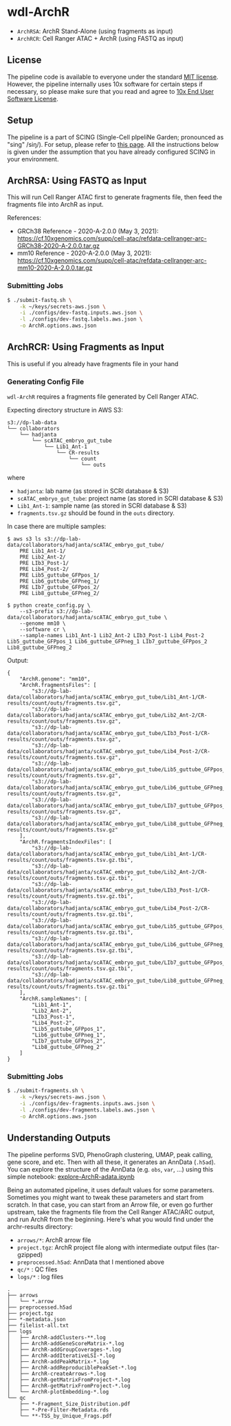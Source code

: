 # wdl-ArchR

- `ArchRSA`: ArchR Stand-Alone (using fragments as input)
- `ArchRCR`: Cell Ranger ATAC + ArchR (using FASTQ as input)

## License

The pipeline code is available to everyone under the standard [MIT license](./LICENSE). However, the pipeline internally uses 10x software for certain steps if necessary, so please make sure that you read and agree to [10x End User Software License](https://www.10xgenomics.com/end-user-software-license-agreement).

## Setup

The pipeline is a part of SCING (Single-Cell pIpeliNe Garden; pronounced as "sing" /siŋ/). For setup, please refer to [this page](https://github.com/hisplan/scing). All the instructions below is given under the assumption that you have already configured SCING in your environment.

## ArchRSA: Using FASTQ as Input

This will run Cell Ranger ATAC first to generate fragments file, then feed the fragments file into ArchR as input.

References:

- GRCh38 Reference - 2020-A-2.0.0 (May 3, 2021): https://cf.10xgenomics.com/supp/cell-atac/refdata-cellranger-arc-GRCh38-2020-A-2.0.0.tar.gz
- mm10 Reference - 2020-A-2.0.0 (May 3, 2021): https://cf.10xgenomics.com/supp/cell-atac/refdata-cellranger-arc-mm10-2020-A-2.0.0.tar.gz

### Submitting Jobs

```bash
$ ./submit-fastq.sh \
    -k ~/keys/secrets-aws.json \
    -i ./configs/dev-fastq.inputs.aws.json \
    -l ./configs/dev-fastq.labels.aws.json \
    -o ArchR.options.aws.json
```

## ArchRCR: Using Fragments as Input

This is useful if you already have fragments file in your hand

### Generating Config File

`wdl-ArchR` requires a fragments file generated by Cell Ranger ATAC.

Expecting directory structure in AWS S3:

```
s3://dp-lab-data
└── collaborators
    └── hadjanta
        └── scATAC_embryo_gut_tube
            └── Lib1_Ant-1
                └── CR-results
                    └── count
                        └── outs
```

where
  - `hadjanta`: lab name (as stored in SCRI database & S3)
  - `scATAC_embryo_gut_tube`: project name (as stored in SCRI database & S3)
  - `Lib1_Ant-1`: sample name (as stored in SCRI database & S3)
  - `fragments.tsv.gz` should be found in the `outs` directory.

In case there are multiple samples:

```
$ aws s3 ls s3://dp-lab-data/collaborators/hadjanta/scATAC_embryo_gut_tube/
    PRE Lib1_Ant-1/
    PRE Lib2_Ant-2/
    PRE LIb3_Post-1/
    PRE Lib4_Post-2/
    PRE Lib5_guttube_GFPpos_1/
    PRE Lib6_guttube_GFPneg_1/
    PRE LIb7_guttube_GFPpos_2/
    PRE Lib8_guttube_GFPneg_2/
```

```
$ python create_config.py \
    --s3-prefix s3://dp-lab-data/collaborators/hadjanta/scATAC_embryo_gut_tube \
    --genome mm10 \
    --software cr \
    --sample-names Lib1_Ant-1 Lib2_Ant-2 LIb3_Post-1 Lib4_Post-2 Lib5_guttube_GFPpos_1 Lib6_guttube_GFPneg_1 LIb7_guttube_GFPpos_2 Lib8_guttube_GFPneg_2
```

Output:

```
{
    "ArchR.genome": "mm10",
    "ArchR.fragmentsFiles": [
        "s3://dp-lab-data/collaborators/hadjanta/scATAC_embryo_gut_tube/Lib1_Ant-1/CR-results/count/outs/fragments.tsv.gz",
        "s3://dp-lab-data/collaborators/hadjanta/scATAC_embryo_gut_tube/Lib2_Ant-2/CR-results/count/outs/fragments.tsv.gz",
        "s3://dp-lab-data/collaborators/hadjanta/scATAC_embryo_gut_tube/LIb3_Post-1/CR-results/count/outs/fragments.tsv.gz",
        "s3://dp-lab-data/collaborators/hadjanta/scATAC_embryo_gut_tube/Lib4_Post-2/CR-results/count/outs/fragments.tsv.gz",
        "s3://dp-lab-data/collaborators/hadjanta/scATAC_embryo_gut_tube/Lib5_guttube_GFPpos_1/CR-results/count/outs/fragments.tsv.gz",
        "s3://dp-lab-data/collaborators/hadjanta/scATAC_embryo_gut_tube/Lib6_guttube_GFPneg_1/CR-results/count/outs/fragments.tsv.gz",
        "s3://dp-lab-data/collaborators/hadjanta/scATAC_embryo_gut_tube/LIb7_guttube_GFPpos_2/CR-results/count/outs/fragments.tsv.gz",
        "s3://dp-lab-data/collaborators/hadjanta/scATAC_embryo_gut_tube/Lib8_guttube_GFPneg_2/CR-results/count/outs/fragments.tsv.gz"
    ],
    "ArchR.fragmentsIndexFiles": [
        "s3://dp-lab-data/collaborators/hadjanta/scATAC_embryo_gut_tube/Lib1_Ant-1/CR-results/count/outs/fragments.tsv.gz.tbi",
        "s3://dp-lab-data/collaborators/hadjanta/scATAC_embryo_gut_tube/Lib2_Ant-2/CR-results/count/outs/fragments.tsv.gz.tbi",
        "s3://dp-lab-data/collaborators/hadjanta/scATAC_embryo_gut_tube/LIb3_Post-1/CR-results/count/outs/fragments.tsv.gz.tbi",
        "s3://dp-lab-data/collaborators/hadjanta/scATAC_embryo_gut_tube/Lib4_Post-2/CR-results/count/outs/fragments.tsv.gz.tbi",
        "s3://dp-lab-data/collaborators/hadjanta/scATAC_embryo_gut_tube/Lib5_guttube_GFPpos_1/CR-results/count/outs/fragments.tsv.gz.tbi",
        "s3://dp-lab-data/collaborators/hadjanta/scATAC_embryo_gut_tube/Lib6_guttube_GFPneg_1/CR-results/count/outs/fragments.tsv.gz.tbi",
        "s3://dp-lab-data/collaborators/hadjanta/scATAC_embryo_gut_tube/LIb7_guttube_GFPpos_2/CR-results/count/outs/fragments.tsv.gz.tbi",
        "s3://dp-lab-data/collaborators/hadjanta/scATAC_embryo_gut_tube/Lib8_guttube_GFPneg_2/CR-results/count/outs/fragments.tsv.gz.tbi"
    ],
    "ArchR.sampleNames": [
        "Lib1_Ant-1",
        "Lib2_Ant-2",
        "LIb3_Post-1",
        "Lib4_Post-2",
        "Lib5_guttube_GFPpos_1",
        "Lib6_guttube_GFPneg_1",
        "LIb7_guttube_GFPpos_2",
        "Lib8_guttube_GFPneg_2"
    ]
}
```

### Submitting Jobs

```bash
$ ./submit-fragments.sh \
    -k ~/keys/secrets-aws.json \
    -i ./configs/dev-fragments.inputs.aws.json \
    -l ./configs/dev-fragments.labels.aws.json \
    -o ArchR.options.aws.json
```

## Understanding Outputs

The pipeline performs SVD, PhenoGraph clustering, UMAP, peak calling, gene score, and etc. Then with all these, it generates an AnnData (`.h5ad`). You can explore the structure of the AnnData (e.g. `obs`, `var`, ...) using this simple notebook: [explore-ArchR-adata.ipynb](./docs/explore-ArchR-adata.ipynb)

Being an automated pipeline, it uses default values for some parameters. Sometimes you might want to tweak these parameters and start from scratch. In that case, you can start from an Arrow file, or even go further upstream, take the fragments file from the Cell Ranger ATAC/ARC output, and run ArchR from the beginning. Here's what you would find under the archr-results directory:

- `arrows/*`: ArchR arrow file
- `project.tgz`: ArchR project file along with intermediate output files (tar-gzipped)
- `preprocessed.h5ad`: AnnData that I mentioned above
- `qc/*` : QC files
- `logs/*` : log files

```
.
├── arrows
│   └── *.arrow
├── preprocessed.h5ad
├── project.tgz
├── *-metadata.json
├── filelist-all.txt
├── logs
│   ├── ArchR-addClusters-**.log
│   ├── ArchR-addGeneScoreMatrix-*.log
│   ├── ArchR-addGroupCoverages-*.log
│   ├── ArchR-addIterativeLSI-*.log
│   ├── ArchR-addPeakMatrix-*.log
│   ├── ArchR-addReproduciblePeakSet-*.log
│   ├── ArchR-createArrows-*.log
│   ├── ArchR-getMatrixFromProject-*.log
│   ├── ArchR-getMatrixFromProject-*.log
│   └── ArchR-plotEmbedding-*.log
└── qc
    ├── *-Fragment_Size_Distribution.pdf
    ├── *-Pre-Filter-Metadata.rds
    └── **-TSS_by_Unique_Frags.pdf
```
